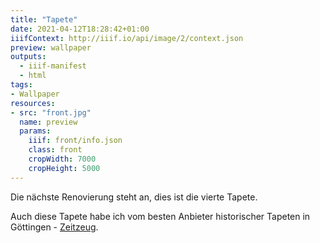 ```yaml
---
title: "Tapete"
date: 2021-04-12T18:28:42+01:00
iiifContext: http://iiif.io/api/image/2/context.json
preview: wallpaper
outputs:
  - iiif-manifest
  - html
tags:
- Wallpaper
resources:
- src: "front.jpg"
  name: preview
  params:
    iiif: front/info.json
    class: front
    cropWidth: 7000
    cropHeight: 5000
---
```

Die nächste Renovierung steht an, dies ist die vierte Tapete.<!--more-->
<div class="source">
Auch diese Tapete habe ich vom besten Anbieter historischer Tapeten in Göttingen - <a target="_blank" href="http://zeitzeug.de/">Zeitzeug</a>.
</div>
